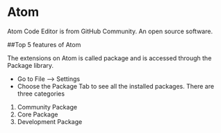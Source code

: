 # Atom

Atom Code Editor is from GitHub Community. An open source software.

##Top 5 features of Atom

The extensions on Atom is called package and is accessed through the Package library. 
- Go to File --> Settings
- Choose the Package Tab to see all the installed packages. There are three categories
 1. Community Package
 2. Core Package
 3. Development Package


   



